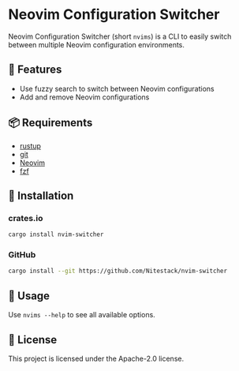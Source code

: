 # Neovim Configuration Switcher
Neovim Configuration Switcher (short `nvims`) is a CLI to easily switch between multiple Neovim configuration environments.

## 🧭 Features
- Use fuzzy search to switch between Neovim configurations
- Add and remove Neovim configurations
## 📦 Requirements
- [rustup](https://rustup.rs)
- [git](https://git-scm.com/downloads)
- [Neovim](https://github.com/neovim/neovim/blob/master/INSTALL.md)
- [fzf](https://github.com/junegunn/fzf)

## 🔧 Installation

### crates.io
```sh
cargo install nvim-switcher
```

### GitHub
```sh
cargo install --git https://github.com/Nitestack/nvim-switcher
```

## 🚀 Usage

Use `nvims --help` to see all available options.

## 📖 License
This project is licensed under the Apache-2.0 license.
